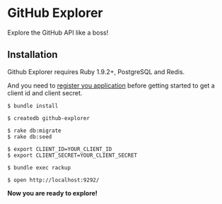 # GitHub Explorer

Explore the GitHub API like a boss!

## Installation

Github Explorer requires Ruby 1.9.2+, PostgreSQL and Redis.

And you need to [register you application][register] before getting started to get a client id and client secret.

    $ bundle install

    $ createdb github-explorer

    $ rake db:migrate
    $ rake db:seed

    $ export CLIENT_ID=YOUR_CLIENT_ID
    $ export CLIENT_SECRET=YOUR_CLIENT_SECRET

    $ bundle exec rackup

    $ open http://localhost:9292/

**Now you are ready to explore!**

[register]: 'https://github.com/settings/applications/new'
